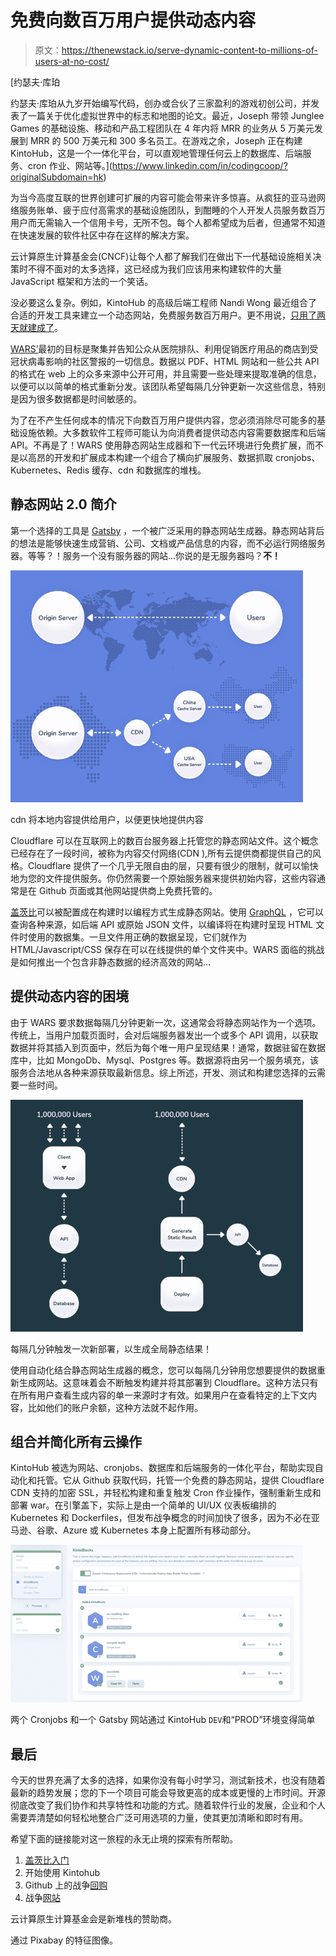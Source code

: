 # 免费向数百万用户提供动态内容

> 原文：<https://thenewstack.io/serve-dynamic-content-to-millions-of-users-at-no-cost/>

[](https://www.linkedin.com/in/codingcoop/?originalSubdomain=hk)

 [约瑟夫·库珀

约瑟夫·库珀从九岁开始编写代码，创办或合伙了三家盈利的游戏初创公司，并发表了一篇关于优化虚拟世界中的标志和地图的论文。最近，Joseph 带领 Junglee Games 的基础设施、移动和产品工程团队在 4 年内将 MRR 的业务从 5 万美元发展到 MRR 的 500 万美元和 300 多名员工。在游戏之余，Joseph 正在构建 KintoHub，这是一个一体化平台，可以直观地管理任何云上的数据库、后端服务、cron 作业、网站等。](https://www.linkedin.com/in/codingcoop/?originalSubdomain=hk) [](https://www.linkedin.com/in/codingcoop/?originalSubdomain=hk)

为当今高度互联的世界创建可扩展的内容可能会带来许多惊喜。从疯狂的亚马逊网络服务账单、疲于应付高需求的基础设施团队，到酣睡的个人开发人员服务数百万用户而无需输入一个信用卡号，无所不包。每个人都希望成为后者，但通常不知道在快速发展的软件社区中存在这样的解决方案。

云计算原生计算基金会(CNCF)让每个人都了解我们在做出下一代基础设施相关决策时不得不面对的太多选择，这已经成为我们应该用来构建软件的大量 JavaScript 框架和方法的一个笑话。

没必要这么复杂。例如，KintoHub 的高级后端工程师 Nandi Wong 最近组合了合适的开发工具来建立一个动态网站，免费服务数百万用户。更不用说，[只用了两天就建成了](https://blog.kintohub.com/launch-a-website-with-1m-users-within-2-day-with-0-cost-86936b3e36e)。

[WARS’](https://wars.vote4.hk)最初的目标是聚集并告知公众从医院排队、利用促销医疗用品的商店到受冠状病毒影响的社区警报的一切信息。数据以 PDF、HTML 网站和一些公共 API 的格式在 web 上的众多来源中公开可用，并且需要一些处理来提取准确的信息，以便可以以简单的格式重新分发。该团队希望每隔几分钟更新一次这些信息，特别是因为很多数据都是时间敏感的。

为了在不产生任何成本的情况下向数百万用户提供内容，您必须消除尽可能多的基础设施依赖。大多数软件工程师可能认为向消费者提供动态内容需要数据库和后端 API。不再是了！WARS 使用静态网站生成器和下一代云环境进行免费扩展，而不是以高昂的开发和扩展成本构建一个组合了横向扩展服务、数据抓取 cronjobs、Kubernetes、Redis 缓存、cdn 和数据库的堆栈。

## 静态网站 2.0 简介

第一个选择的工具是 [Gatsby](https://www.gatsbyjs.org/) ，一个被广泛采用的静态网站生成器。静态网站背后的想法是能够快速生成营销、公司、文档或产品信息的内容，而不必运行网络服务器。等等？！服务一个没有服务器的网站…你说的是无服务器吗？**不！**

![](img/5c7932167bdb49ef0811d6a2c7ac1fed.png)

cdn 将本地内容提供给用户，以便更快地提供内容

Cloudflare 可以在互联网上的数百台服务器上托管您的静态网站文件。这个概念已经存在了一段时间，被称为内容交付网络(CDN ),所有云提供商都提供自己的风格。Cloudflare 提供了一个几乎无限自由的层，只要有很少的限制，就可以愉快地为您的文件提供服务。你仍然需要一个原始服务器来提供初始内容，这些内容通常是在 Github 页面或其他网站提供商上免费托管的。

[盖茨比](https://www.gatsbyjs.org)可以被配置成在构建时以编程方式生成静态网站。使用 [GraphQL](https://graphql.org/) ，它可以查询各种来源，如后端 API 或原始 JSON 文件，以编译将在构建时呈现 HTML 文件时使用的数据集。一旦文件用正确的数据呈现，它们就作为 HTML/Javascript/CSS 保存在可以在线提供的单个文件夹中。WARS 面临的挑战是如何推出一个包含非静态数据的经济高效的网站…

## 提供动态内容的困境

由于 WARS 要求数据每隔几分钟更新一次，这通常会将静态网站作为一个选项。传统上，当用户加载页面时，会对后端服务器发出一个或多个 API 调用，以获取数据并将其插入到页面中，然后为每个唯一用户呈现结果！通常，数据驻留在数据库中，比如 MongoDb、Mysql、Postgres 等。数据源将由另一个服务填充，该服务合法地从各种来源获取最新信息。综上所述，开发、测试和构建您选择的云需要一些时间。

![](img/5bc82b0b7d78ce2656738cf219419038.png)

每隔几分钟触发一次新部署，以生成全局静态结果！

使用自动化结合静态网站生成器的概念，您可以每隔几分钟用您想要提供的数据重新生成网站。这意味着会不断触发构建并将其部署到 Cloudflare。这种方法只有在所有用户查看生成内容的单一来源时才有效。如果用户在查看特定的上下文内容，比如他们的账户余额，这种方法就不起作用。

## 组合并简化所有云操作

KintoHub 被选为网站、cronjobs、数据库和后端服务的一体化平台，帮助实现自动化和托管。它从 Github 获取代码，托管一个免费的静态网站，提供 Cloudflare CDN 支持的加密 SSL，并轻松构建和重复触发 Cron 作业操作，强制重新生成和部署 war。在引擎盖下，实际上是由一个简单的 UI/UX 仪表板编排的 Kubernetes 和 Dockerfiles，但发布战争概念的时间加快了很多，因为不必在亚马逊、谷歌、Azure 或 Kubernetes 本身上配置所有移动部分。

![](img/34c96bb3a258198a76e1def8dc529e3a.png)

两个 Cronjobs 和一个 Gatsby 网站通过 KintoHub `DEV`和“PROD”环境变得简单

## 最后

今天的世界充满了太多的选择，如果你没有每小时学习，测试新技术，也没有随着最新的趋势发展；您的下一个项目可能会导致更高的成本或更慢的上市时间。开源彻底改变了我们协作和共享特性和功能的方式。随着软件行业的发展，企业和个人需要弄清楚如何轻松地整合广泛可用选项的力量，使其更加清晰和即时有用。

希望下面的链接能对这一旅程的永无止境的探索有所帮助。

1.  [盖茨比入门](https://www.gatsbyjs.org/docs/)
2.  开始使用 Kintohub
3.  Github 上的战争[回购](https://github.com/nandiheath/warsinhk)
4.  战争[网站](https://wars.vote4.hk/en)

云计算原生计算基金会是新堆栈的赞助商。

通过 Pixabay 的特征图像。

<svg xmlns:xlink="http://www.w3.org/1999/xlink" viewBox="0 0 68 31" version="1.1"><title>Group</title> <desc>Created with Sketch.</desc></svg>
